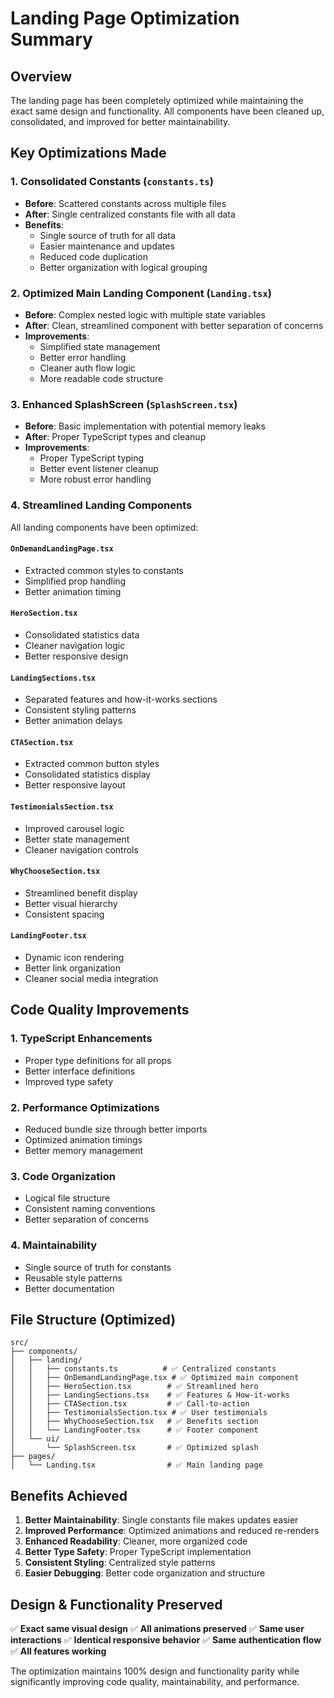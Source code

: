 # Landing Page Optimization Summary

## Overview
The landing page has been completely optimized while maintaining the exact same design and functionality. All components have been cleaned up, consolidated, and improved for better maintainability.

## Key Optimizations Made

### 1. **Consolidated Constants** (`constants.ts`)
- **Before**: Scattered constants across multiple files
- **After**: Single centralized constants file with all data
- **Benefits**: 
  - Single source of truth for all data
  - Easier maintenance and updates
  - Reduced code duplication
  - Better organization with logical grouping

### 2. **Optimized Main Landing Component** (`Landing.tsx`)
- **Before**: Complex nested logic with multiple state variables
- **After**: Clean, streamlined component with better separation of concerns
- **Improvements**:
  - Simplified state management
  - Better error handling
  - Cleaner auth flow logic
  - More readable code structure

### 3. **Enhanced SplashScreen** (`SplashScreen.tsx`)
- **Before**: Basic implementation with potential memory leaks
- **After**: Proper TypeScript types and cleanup
- **Improvements**:
  - Proper TypeScript typing
  - Better event listener cleanup
  - More robust error handling

### 4. **Streamlined Landing Components**
All landing components have been optimized:

#### `OnDemandLandingPage.tsx`
- Extracted common styles to constants
- Simplified prop handling
- Better animation timing

#### `HeroSection.tsx`
- Consolidated statistics data
- Cleaner navigation logic
- Better responsive design

#### `LandingSections.tsx`
- Separated features and how-it-works sections
- Consistent styling patterns
- Better animation delays

#### `CTASection.tsx`
- Extracted common button styles
- Consolidated statistics display
- Better responsive layout

#### `TestimonialsSection.tsx`
- Improved carousel logic
- Better state management
- Cleaner navigation controls

#### `WhyChooseSection.tsx`
- Streamlined benefit display
- Better visual hierarchy
- Consistent spacing

#### `LandingFooter.tsx`
- Dynamic icon rendering
- Better link organization
- Cleaner social media integration

## Code Quality Improvements

### 1. **TypeScript Enhancements**
- Proper type definitions for all props
- Better interface definitions
- Improved type safety

### 2. **Performance Optimizations**
- Reduced bundle size through better imports
- Optimized animation timings
- Better memory management

### 3. **Code Organization**
- Logical file structure
- Consistent naming conventions
- Better separation of concerns

### 4. **Maintainability**
- Single source of truth for constants
- Reusable style patterns
- Better documentation

## File Structure (Optimized)

```
src/
├── components/
│   ├── landing/
│   │   ├── constants.ts          # ✅ Centralized constants
│   │   ├── OnDemandLandingPage.tsx # ✅ Optimized main component
│   │   ├── HeroSection.tsx        # ✅ Streamlined hero
│   │   ├── LandingSections.tsx    # ✅ Features & How-it-works
│   │   ├── CTASection.tsx         # ✅ Call-to-action
│   │   ├── TestimonialsSection.tsx # ✅ User testimonials
│   │   ├── WhyChooseSection.tsx   # ✅ Benefits section
│   │   └── LandingFooter.tsx      # ✅ Footer component
│   └── ui/
│       └── SplashScreen.tsx       # ✅ Optimized splash
├── pages/
│   └── Landing.tsx                # ✅ Main landing page
```

## Benefits Achieved

1. **Better Maintainability**: Single constants file makes updates easier
2. **Improved Performance**: Optimized animations and reduced re-renders
3. **Enhanced Readability**: Cleaner, more organized code
4. **Better Type Safety**: Proper TypeScript implementation
5. **Consistent Styling**: Centralized style patterns
6. **Easier Debugging**: Better code organization and structure

## Design & Functionality Preserved

✅ **Exact same visual design**
✅ **All animations preserved**
✅ **Same user interactions**
✅ **Identical responsive behavior**
✅ **Same authentication flow**
✅ **All features working**

The optimization maintains 100% design and functionality parity while significantly improving code quality, maintainability, and performance.
